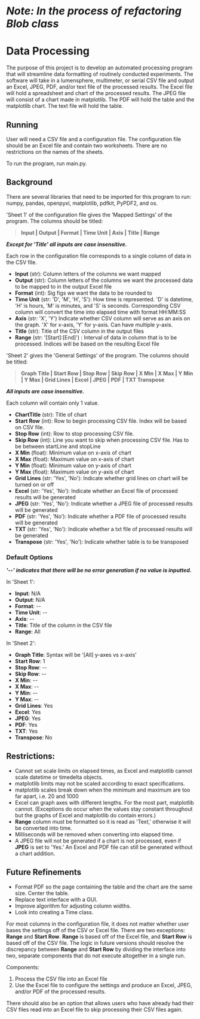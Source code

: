 # **_Note: In the process of refactoring Blob class_**

# Data Processing
The purpose of this project is to develop an automated processing program that will streamline data formatting of routinely conducted experiments. The software will take in a lumensphere, multimeter, or serial CSV file and output an Excel, JPEG, PDF, and/or text file of the processed results. The Excel file will hold a spreadsheet and chart of the processed results. The JPEG file will consist of a chart made in matplotlib. The PDF will hold the table and the matplotlib chart. The text file will hold the table. 

## Running 
User will need a CSV file and a configuration file. The configuration file should be an Excel file and contain two worksheets. There are no restrictions on the names of the sheets. 

To run the program, run main.py.

## Background
There are several libraries that need to be imported for this program to run: numpy, pandas, openpyxl, matplotlib, pdfkit, PyPDF2, and os. 

'Sheet 1' of the configuration file gives the ‘Mapped Settings’ of the program. The columns should be titled: 
> **Input | Output | Format | Time Unit | Axis | Title | Range**

**_Except for 'Title' all inputs are case insensitive._**

Each row in the configuration file corresponds to a single column of data in the CSV file. 
- **Input** (str): Column letters of the columns we want mapped
- **Output** (str): Column letters of the columns we want the processed data to be mapped to in the output Excel file 
- **Format** (int): Sig figs we want the data to be rounded to
- **Time Unit** (str: 'D', 'M', 'H', 'S'): How time is represented. 'D' is datetime, 'H' is hours, 'M' is minutes, and 'S' is seconds. Corresponding CSV column will convert the time into elapsed time with format HH:MM:SS   
- **Axis** (str: 'X', 'Y') Indicate whether CSV column will serve as an axis on the graph. 'X' for x-axis, 'Y' for y-axis. Can have multiple y-axis. 
- **Title** (str): Title of the CSV column in the output files 
- **Range** (str: '\[Start]:\[End]') : Interval of data in column that is to be processed. Indices will be based on the resulting Excel file 

'Sheet 2' gives the 'General Settings' of the program. The columns should be titled: 
> **Graph Title | Start Row | Stop Row | Skip Row | X Min | X Max | Y Min | Y Max | Grid Lines | Excel | JPEG | PDF | TXT 
 Transpose** 

**_All inputs are case insensitive._**

Each column will contain only 1 value. 

- **ChartTitle** (str): Title of chart
- **Start Row** (int): Row to begin processing CSV file. Index will be based on CSV file.  
- **Stop Row** (int): Row to stop processing CSV file. 
- **Skip Row** (int): Line you want to skip when processing CSV file. Has to be between startLine and stopLine
- **X Min** (float): Minimum value on x-axis of chart
- **X Max** (float): Maximum value on x-axis of chart
- **Y Min** (float): Minimum value on y-axis of chart
- **Y Max** (float): Maximum value on y-axis of chart 
- **Grid Lines** (str: 'Yes', 'No'): Indicate whether grid lines on chart will be turned on or off
- **Excel** (str: 'Yes', 'No'): Indicate whether an Excel file of processed results will be generated
- **JPEG** (str: 'Yes', 'No'): Indicate whether a JPEG file of processed results will be generated
- **PDF** (str: 'Yes', 'No'): Indicate whether a PDF file of processed results will be generated 
- **TXT** (str: 'Yes', 'No'): Indicate whether a txt file of processed results will be generated
- **Transpose** (str: 'Yes', 'No'): Indicate whether table is to be transposed 


### Default Options

**_'--' indicates that there will be no error generation if no value is inputted._**

In 'Sheet 1': 
- **Input**: N/A
- **Output**: N/A
- **Format**: --
- **Time Unit**: --
- **Axis**: --
- **Title**: Title of the column in the CSV file 
- **Range**: All 

In 'Sheet 2': 
- **Graph Title**: Syntax will be '\[All] y-axes vs x-axis'
- **Start Row**: 1
- **Stop Row**: --
- **Skip Row**: --
- **X Min**: --
- **X Max**: --
- **Y Min**: --
- **Y Max**: --
- **Grid Lines**: Yes
- **Excel**: Yes
- **JPEG**: Yes
- **PDF**: Yes
- **TXT**: Yes
- **Transpose**: No

## Restrictions: 
- Cannot set scale limits on elapsed times, as Excel and matplotlib cannot scale datetime or timedelta objects. 
- matplotlib limits may not be scaled according to exact specifications. 
- matplotlib scales break down when the minimum and maximum are too far apart, i.e. 20 and 1000 
- Excel can graph axes with different lengths. For the most part, matplotlib cannot. (Exceptions do occur when the values stay constant throughout but the graphs of Excel and matplotlib do contain errors.) 
- **Range** column must be formatted so it is read as 'Text,' otherwise it will be converted into time. 
- Milliseconds will be removed when converting into elapsed time. 
- A JPEG file will not be generated if a chart is not processed, even if **JPEG** is set to 'Yes.' An Excel and PDF file can still be generated without a chart addition. 

## Future Refinements
- Format PDF so the page containing the table and the chart are the same size. Center the table. 
- Replace text interface with a GUI. 
- Improve algorithm for adjusting column widths. 
- Look into creating a Time class.

For most columns in the configuration file, it does not matter whether user bases the settings off of the CSV or Excel file. There are two exceptions: **Range** and **Start Row**. **Range** is based off of the Excel file, and **Start Row** is based off of the CSV file. The logic in future versions should resolve the discrepancy between **Range** and **Start Row** by dividing the interface into two, separate components that do not execute altogether in a single run.  

Components: 
1. Process the CSV file into an Excel file
2. Use the Excel file to configure the settings and produce an Excel, JPEG, and/or PDF of the processed results. 

There should also be an option that allows users who have already had their CSV files read into an Excel file to skip processing their CSV files again. 
